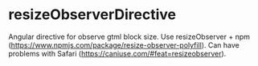 # resizeObserverDirective
Angular directive for observe gtml block size. Use resizeObserver + npm (https://www.npmjs.com/package/resize-observer-polyfill). Can have problems with Safari (https://caniuse.com/#feat=resizeobserver).
